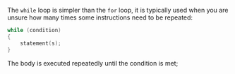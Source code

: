 The `while` loop is simpler than the `for` loop, it is typically used when you are unsure how many times some instructions need to be repeated:

```cpp
while (condition)
{
	statement(s);
}
```

The body is executed repeatedly until the condition is met;